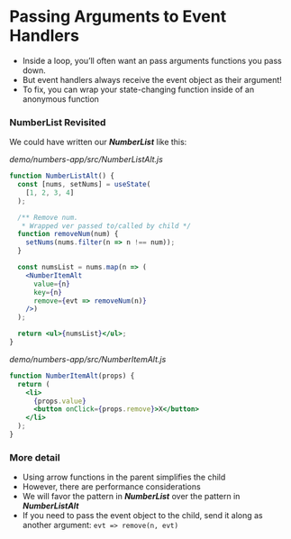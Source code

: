 # Passing Arguments to Event Handlers

- Inside a loop, you’ll often want an pass arguments functions you pass down.
- But event handlers always receive the event object as their argument!
- To fix, you can wrap your state-changing function inside of an anonymous function

### NumberList Revisited
We could have written our ***NumberList*** like this:

_demo/numbers-app/src/NumberListAlt.js_
```jsx
function NumberListAlt() {
  const [nums, setNums] = useState(
    [1, 2, 3, 4]
  );

  /** Remove num.
   * Wrapped ver passed to/called by child */
  function removeNum(num) {
    setNums(nums.filter(n => n !== num));
  }

  const numsList = nums.map(n => (
    <NumberItemAlt
      value={n}
      key={n}
      remove={evt => removeNum(n)}
    />)
  );

  return <ul>{numsList}</ul>;
}
```

_demo/numbers-app/src/NumberItemAlt.js_
```jsx
function NumberItemAlt(props) {
  return (
    <li>
      {props.value}
      <button onClick={props.remove}>X</button>
    </li>
  );
}
```

### **More detail**

- Using arrow functions in the parent simplifies the child
- However, there are performance considerations
- We will favor the pattern in ***NumberList*** over the pattern in ***NumberListAlt***
- If you need to pass the event object to the child, send it along as another argument: `evt => remove(n, evt)`
